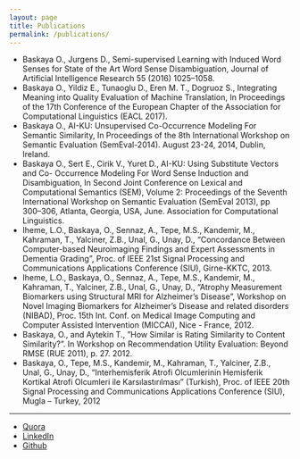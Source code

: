 ```yaml
---
layout: page
title: Publications
permalink: /publications/
---
```


* Baskaya O., Jurgens D., Semi-supervised Learning with Induced Word Senses for State of the Art Word Sense Disambiguation, Journal of Artificial Intelligence Research 55 (2016) 1025–1058.
* Baskaya O., Yildiz E., Tunaoglu D., Eren M. T., Dogruoz S., Integrating Meaning into Quality Evaluation of Machine Translation, In Proceedings of the 17th Conference of the European Chapter of the Association for Computational Linguistics (EACL 2017).
* Baskaya O., AI-KU: Unsupervised Co-Occurrence Modeling For Semantic Similarity, In Proceedings of the 8th International Workshop on Semantic Evaluation (SemEval-2014). August 23-24, 2014, Dublin, Ireland.
* Baskaya O., Sert E., Cirik V., Yuret D., AI-KU: Using Substitute Vectors and Co- Occurrence Modeling For Word Sense Induction and Disambiguation, In Second Joint Conference on Lexical and Computational Semantics (SEM), Volume 2: Proceedings of the Seventh International Workshop on Semantic Evaluation (SemEval 2013), pp 300–306, Atlanta, Georgia, USA, June. Association for Computational Linguistics.
* Iheme, L.O., Baskaya, O., Sennaz, A., Tepe, M.S., Kandemir, M., Kahraman, T., Yalciner, Z.B., Unal, G., Unay, D., “Concordance Between Computer-based Neuroimaging Findings and Expert Assessments in Dementia Grading”, Proc. of IEEE 21st Signal Processing and Communications Applications Conference (SIU), Girne-KKTC, 2013.
* Iheme, L.O., Baskaya, O., Sennaz, A., Tepe, M.S., Kandemir, M., Kahraman, T., Yalciner, Z.B., Unal, G., Unay, D., “Atrophy Measurement Biomarkers using Structural MRI for Alzheimer’s Disease”, Workshop on Novel Imaging Biomarkers for Alzheimer’s Disease and related disorders (NIBAD), Proc. 15th Int. Conf. on Medical Image Computing and Computer Assisted Intervention (MICCAI), Nice - France, 2012.
* Baskaya, O., and Aytekin T., ”How Similar is Rating Similarity to Content Similarity?”. In Workshop on Recommendation Utility Evaluation: Beyond RMSE (RUE 2011), p. 27. 2012.
* Baskaya, O., Tepe, M.S., Kandemir, M., Kahraman, T., Yalciner, Z.B., Unal, G., Unay, D., “Interhemisferik Atrofi Olcumlerinin Hemisferik Kortikal Atrofi Olcumleri ile Karsılastırılması” (Turkish), Proc. of IEEE 20th Signal Processing and Communications Applications Conference (SIU), Mugla – Turkey, 2012

---

- [Quora](https://www.quora.com/profile/Osman-Baskaya)
- [LinkedIn](https://tr.linkedin.com/in/osmanbaskaya)
- [Github](github.com/osmanbaskaya)
